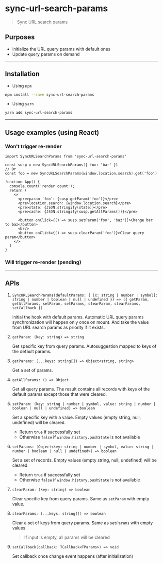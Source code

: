 # sync-url-search-params

> Sync URL search params

## Purposes

- Initialize the URL query params with default ones
- Update query params on demand

---

## Installation

- Using `npm`

```Bash
npm install --save sync-url-search-params
```

- Using `yarn`

```Bash
yarn add sync-url-search-params
```

---

## Usage examples (using React)

### Won't trigger re-render

```TSX
import SyncURLSearchParams from 'sync-url-search-params'

const susp = new SyncURLSearchParams({ foo: 'bar' })
// Or
const foo = new SyncURLSearchParams(window.location.search).get('foo')

function App() {
  console.count('render count');
  return (
    <>
      <pre>param `foo`: {susp.getParam('foo')}</pre>
      <pre>location.search: {window.location.search}</pre>
      <pre>state: {JSON.stringify(state)}</pre>
      <pre>cache: {JSON.stringify(susp.getAllParams())}</pre>

      <button onClick={() => susp.setParam('foo', 'baz')}>Change bar to baz</button>
      <br/>
      <button onClick={() => susp.clearParam('foo')}>Clear query param</button>
    </>
  )
}
```

### Will trigger re-render (pending)

---

## APIs

1. `SyncURLSearchParams(defaultParams: { [x: string | number | symbol]: string | number | boolean | null | undefined }) => ({ getParam, getAllParams, setParam, setParams, clearParam, clearParams, setCallback })`

   Initial the hook with default params. Automatic URL query params synchronization will happen only once on mount. And take the value from URL search params as priority if it exists.

2. `getParam: (key: string) => string`

   Get specific key from query params. Autosuggestion mapped to keys of the default params.

3. `getParams: (...keys: string[]) => Object<string, string>`

   Get a set of params.

4. `getAllParams: () => Object`

   Get all query params. The result contains all records with keys of the default params except those that were cleared.

5. `setParam: (key: string | number | symbol, value: string | number | boolean | null | undefined) => boolean`

   Set a specific key with a value. Empty values (empty string, null, undefined) will be cleared.

   - Return `true` if successfully set
   - Otherwise `false` if `window.history.pushState` is not available

6. `setParams: (Object<key: string | number | symbol, value: string | number | boolean | null | undefined>) => boolean`

   Set a set of records. Empty values (empty string, null, undefined) will be cleared.

   - Return `true` if successfully set
   - Otherwise `false` if `window.history.pushState` is not available

7. `clearParam: (key: string) => boolean`

   Clear specific key from query params. Same as `setParam` with empty value.

8. `clearParams: (...keys: string[]) => boolean`

   Clear a set of keys from query params. Same as `setParams` with empty values.

   > If input is empty, all params will be cleared

9. `setCallback(callback: TCallback<TParams>) => void`

   Set callback once change event happens (after initialization)
